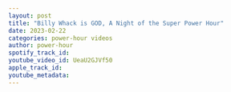 ```yaml
---
layout: post
title: "Billy Whack is GOD, A Night of the Super Power Hour"
date: 2023-02-22
categories: power-hour videos
author: power-hour
spotify_track_id: 
youtube_video_id: UeaU2GJVf50
apple_track_id: 
youtube_metadata: 
---
```

